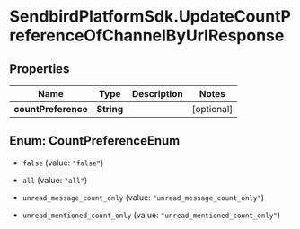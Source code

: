 # SendbirdPlatformSdk.UpdateCountPreferenceOfChannelByUrlResponse

## Properties

Name | Type | Description | Notes
------------ | ------------- | ------------- | -------------
**countPreference** | **String** |  | [optional] 



## Enum: CountPreferenceEnum


* `false` (value: `"false"`)

* `all` (value: `"all"`)

* `unread_message_count_only` (value: `"unread_message_count_only"`)

* `unread_mentioned_count_only` (value: `"unread_mentioned_count_only"`)




